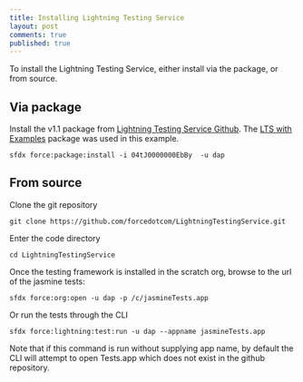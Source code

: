 ```yaml
---
title: Installing Lightning Testing Service
layout: post
comments: true
published: true
---
```


To install the Lightning Testing Service, either install via the package, or from source.

## Via package

Install the v1.1 package from [Lightning Testing Service Github](https://github.com/forcedotcom/LightningTestingService/releases).  The [LTS with Examples](https://test.salesforce.com/packaging/installPackage.apexp?p0=04tJ0000000EbBy) package was used in this example.

```
sfdx force:package:install -i 04tJ0000000EbBy  -u dap
```


## From source

Clone the git repository
```
git clone https://github.com/forcedotcom/LightningTestingService.git
```

Enter the code directory
```
cd LightningTestingService    
```




Once the testing framework is installed in the scratch org, browse to the url of the jasmine tests:

```
sfdx force:org:open -u dap -p /c/jasmineTests.app
```

Or run the tests through the CLI

```
sfdx force:lightning:test:run -u dap --appname jasmineTests.app
```

Note that if this command is run without supplying app name, by default the CLI will attempt to open Tests.app which does not exist in the github repository.